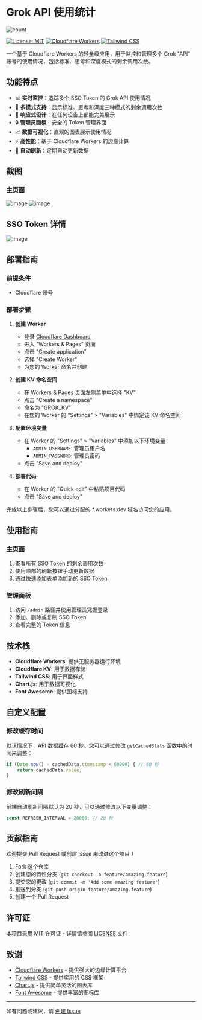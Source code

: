 # Grok API 使用统计

![count](https://github.com/user-attachments/assets/3d59310b-fa23-45df-9401-340137170bd6)


[![License: MIT](https://img.shields.io/badge/License-MIT-blue.svg)](https://opensource.org/licenses/MIT)
[![Cloudflare Workers](https://img.shields.io/badge/Cloudflare-Workers-orange.svg)](https://workers.cloudflare.com/)
[![Tailwind CSS](https://img.shields.io/badge/Tailwind-CSS-38B2AC.svg)](https://tailwindcss.com/)

一个基于 Cloudflare Workers 的轻量级应用，用于监控和管理多个 Grok "API" 账号的使用情况，包括标准、思考和深度模式的剩余调用次数。

## 功能特点

- 📊 **实时监控**：追踪多个 SSO Token 的 Grok API 使用情况
- 🔄 **多模式支持**：显示标准、思考和深度三种模式的剩余调用次数
- 📱 **响应式设计**：在任何设备上都能完美展示
- 🔒 **管理员面板**：安全的 Token 管理界面
- 📈 **数据可视化**：直观的图表展示使用情况
- ⚡ **高性能**：基于 Cloudflare Workers 的边缘计算
- 🔄 **自动刷新**：定期自动更新数据

## 截图

### 主页面
![image](https://github.com/user-attachments/assets/d82b547e-7935-4237-b060-b07d50472aa9)
![image](https://github.com/user-attachments/assets/ba02378c-84fa-4c77-b3ea-6947a796f818)


## SSO Token 详情
![image](https://github.com/user-attachments/assets/50e60e2f-475e-491d-b779-1f0ee22a591d)


## 部署指南

### 前提条件

- Cloudflare 账号

### 部署步骤

1. **创建 Worker**
   - 登录 [Cloudflare Dashboard](https://dash.cloudflare.com/)
   - 进入 "Workers & Pages" 页面
   - 点击 "Create application"
   - 选择 "Create Worker"
   - 为您的 Worker 命名并创建

2. **创建 KV 命名空间**
   - 在 Workers & Pages 页面左侧菜单中选择 "KV"
   - 点击 "Create a namespace"
   - 命名为 "GROK_KV"
   - 在您的 Worker 的 "Settings" > "Variables" 中绑定该 KV 命名空间

3. **配置环境变量**
   - 在 Worker 的 "Settings" > "Variables" 中添加以下环境变量：
     - `ADMIN_USERNAME`: 管理员用户名
     - `ADMIN_PASSWORD`: 管理员密码
   - 点击 "Save and deploy"

4. **部署代码**
   - 在 Worker 的 "Quick edit" 中粘贴项目代码
   - 点击 "Save and deploy"

完成以上步骤后，您可以通过分配的 *.workers.dev 域名访问您的应用。


## 使用指南

### 主页面

1. 查看所有 SSO Token 的剩余调用次数
2. 使用顶部的刷新按钮手动更新数据
3. 通过快速添加表单添加新的 SSO Token

### 管理面板

1. 访问 `/admin` 路径并使用管理员凭据登录
2. 添加、删除或复制 SSO Token
3. 查看完整的 Token 信息

## 技术栈

- **Cloudflare Workers**: 提供无服务器运行环境
- **Cloudflare KV**: 用于数据存储
- **Tailwind CSS**: 用于界面样式
- **Chart.js**: 用于数据可视化
- **Font Awesome**: 提供图标支持

## 自定义配置

### 修改缓存时间

默认情况下，API 数据缓存 60 秒。您可以通过修改 `getCachedStats` 函数中的时间来调整：

```javascript
if (Date.now() - cachedData.timestamp < 60000) { // 60 秒
    return cachedData.value;
}
```

### 修改刷新间隔

前端自动刷新间隔默认为 20 秒，可以通过修改以下变量调整：

```javascript
const REFRESH_INTERVAL = 20000; // 20 秒
```

## 贡献指南

欢迎提交 Pull Request 或创建 Issue 来改进这个项目！

1. Fork 这个仓库
2. 创建您的特性分支 (`git checkout -b feature/amazing-feature`)
3. 提交您的更改 (`git commit -m 'Add some amazing feature'`)
4. 推送到分支 (`git push origin feature/amazing-feature`)
5. 创建一个 Pull Request

## 许可证

本项目采用 MIT 许可证 - 详情请参阅 [LICENSE](LICENSE) 文件

## 致谢

- [Cloudflare Workers](https://workers.cloudflare.com/) - 提供强大的边缘计算平台
- [Tailwind CSS](https://tailwindcss.com/) - 提供实用的 CSS 框架
- [Chart.js](https://www.chartjs.org/) - 提供简单灵活的图表库
- [Font Awesome](https://fontawesome.com/) - 提供丰富的图标库

---

如有问题或建议，请 [创建 Issue](https://github.com/yourusername/grok-remain-count/issues/new)
